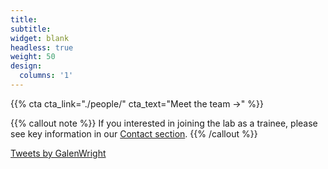 ```yaml
---
title:
subtitle:
widget: blank
headless: true
weight: 50
design:
  columns: '1'
---
```



{{% cta cta_link="./people/" cta_text="Meet the team →" %}}

{{% callout note %}}
If you interested in joining the lab as a trainee, please see key information in our [Contact section](contact).
{{% /callout %}}

<a class="twitter-timeline" data-lang="en" data-width="600" data-height="400" data-theme="dark" href="https://twitter.com/GalenWright?ref_src=twsrc%5Etfw">Tweets by GalenWright</a> <script async src="https://platform.twitter.com/widgets.js" charset="utf-8"></script>
